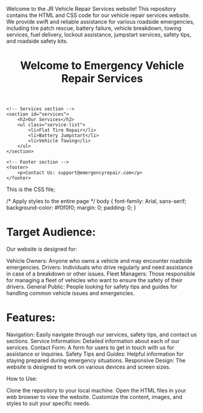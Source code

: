 Welcome to the JR Vehicle Repair Services website! This repository contains the HTML and CSS code for our vehicle repair services website. We provide swift and reliable assistance for various roadside emergencies, including tire patch rescue, battery failure, vehicle breakdown, towing services, fuel delivery, lockout assistance, jumpstart services, safety tips, and roadside safety kits.

<!DOCTYPE html>
<html lang="en">
<head>
    <meta charset="UTF-8">
    <meta name="viewport" content="width=device-width, initial-scale=1.0">
    <link rel="stylesheet" href="styles.css">
    <title>Emergency Repair Services</title>
</head>
<body>
    <!-- Header section -->
    <header>
        <h1>Welcome to Emergency Vehicle Repair Services</h1>
    </header>
    
    <!-- Services section -->
    <section id="services">
        <h2>Our Services</h2>
        <ul class="service-list">
            <li>Flat Tire Repair</li>
            <li>Battery Jumpstart</li>
            <li>Vehicle Towing</li>
        </ul>
    </section>
    
    <!-- Footer section -->
    <footer>
        <p>Contact Us: support@emergencyrepair.com</p>
    </footer>
</body>
</html>

This is the CSS file;

/* Apply styles to the entire page */
body {
    font-family: Arial, sans-serif;
    background-color: #f0f0f0;
    margin: 0;
    padding: 0;
}

# Target Audience:

Our website is designed for:

Vehicle Owners: Anyone who owns a vehicle and may encounter roadside emergencies.
Drivers: Individuals who drive regularly and need assistance in case of a breakdown or other issues.
Fleet Managers: Those responsible for managing a fleet of vehicles who want to ensure the safety of their drivers.
General Public: People looking for safety tips and guides for handling common vehicle issues and emergencies.

# Features:

Navigation: Easily navigate through our services, safety tips, and contact us sections.
Service Information: Detailed information about each of our services.
Contact Form: A form for users to get in touch with us for assistance or inquiries.
Safety Tips and Guides: Helpful information for staying prepared during emergency situations.
Responsive Design: The website is designed to work on various devices and screen sizes.

How to Use:

Clone the repository to your local machine.
Open the HTML files in your web browser to view the website.
Customize the content, images, and styles to suit your specific needs.
